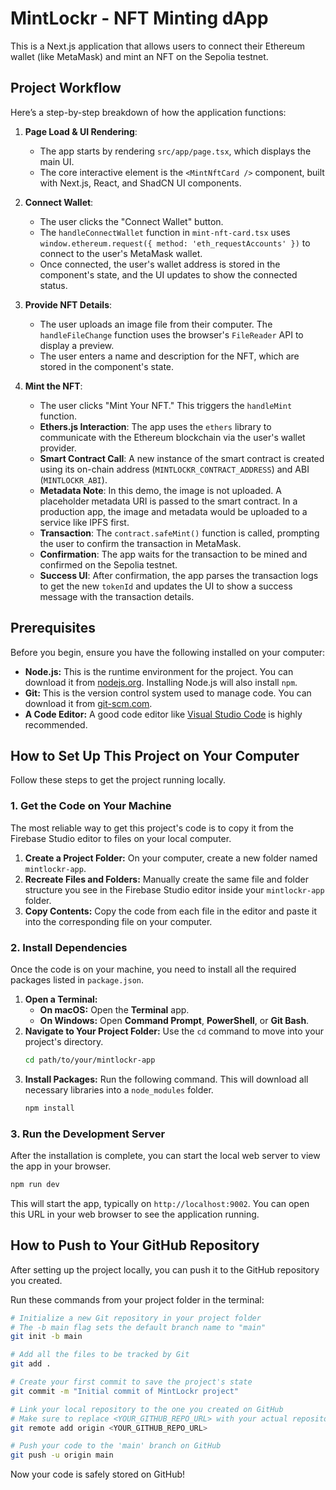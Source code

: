 # MintLockr - NFT Minting dApp

This is a Next.js application that allows users to connect their Ethereum wallet (like MetaMask) and mint an NFT on the Sepolia testnet.

## Project Workflow

Here’s a step-by-step breakdown of how the application functions:

1.  **Page Load & UI Rendering**:
    *   The app starts by rendering `src/app/page.tsx`, which displays the main UI.
    *   The core interactive element is the `<MintNftCard />` component, built with Next.js, React, and ShadCN UI components.

2.  **Connect Wallet**:
    *   The user clicks the "Connect Wallet" button.
    *   The `handleConnectWallet` function in `mint-nft-card.tsx` uses `window.ethereum.request({ method: 'eth_requestAccounts' })` to connect to the user's MetaMask wallet.
    *   Once connected, the user's wallet address is stored in the component's state, and the UI updates to show the connected status.

3.  **Provide NFT Details**:
    *   The user uploads an image file from their computer. The `handleFileChange` function uses the browser's `FileReader` API to display a preview.
    *   The user enters a name and description for the NFT, which are stored in the component's state.

4.  **Mint the NFT**:
    *   The user clicks "Mint Your NFT." This triggers the `handleMint` function.
    *   **Ethers.js Interaction**: The app uses the `ethers` library to communicate with the Ethereum blockchain via the user's wallet provider.
    *   **Smart Contract Call**: A new instance of the smart contract is created using its on-chain address (`MINTLOCKR_CONTRACT_ADDRESS`) and ABI (`MINTLOCKR_ABI`).
    *   **Metadata Note**: In this demo, the image is not uploaded. A placeholder metadata URI is passed to the smart contract. In a production app, the image and metadata would be uploaded to a service like IPFS first.
    *   **Transaction**: The `contract.safeMint()` function is called, prompting the user to confirm the transaction in MetaMask.
    *   **Confirmation**: The app waits for the transaction to be mined and confirmed on the Sepolia testnet.
    *   **Success UI**: After confirmation, the app parses the transaction logs to get the new `tokenId` and updates the UI to show a success message with the transaction details.

## Prerequisites

Before you begin, ensure you have the following installed on your computer:

*   **Node.js:** This is the runtime environment for the project. You can download it from [nodejs.org](https://nodejs.org/). Installing Node.js will also install `npm`.
*   **Git:** This is the version control system used to manage code. You can download it from [git-scm.com](https://git-scm.com/).
*   **A Code Editor:** A good code editor like [Visual Studio Code](https://code.visualstudio.com/) is highly recommended.

## How to Set Up This Project on Your Computer

Follow these steps to get the project running locally.

### 1. Get the Code on Your Machine

The most reliable way to get this project's code is to copy it from the Firebase Studio editor to files on your local computer.

1.  **Create a Project Folder:** On your computer, create a new folder named `mintlockr-app`.
2.  **Recreate Files and Folders:** Manually create the same file and folder structure you see in the Firebase Studio editor inside your `mintlockr-app` folder.
3.  **Copy Contents:** Copy the code from each file in the editor and paste it into the corresponding file on your computer.

### 2. Install Dependencies

Once the code is on your machine, you need to install all the required packages listed in `package.json`.

1.  **Open a Terminal:**
    *   **On macOS:** Open the **Terminal** app.
    *   **On Windows:** Open **Command Prompt**, **PowerShell**, or **Git Bash**.
2.  **Navigate to Your Project Folder:** Use the `cd` command to move into your project's directory.
    ```bash
    cd path/to/your/mintlockr-app
    ```
3.  **Install Packages:** Run the following command. This will download all necessary libraries into a `node_modules` folder.
    ```bash
    npm install
    ```

### 3. Run the Development Server

After the installation is complete, you can start the local web server to view the app in your browser.

```bash
npm run dev
```

This will start the app, typically on `http://localhost:9002`. You can open this URL in your web browser to see the application running.

## How to Push to Your GitHub Repository

After setting up the project locally, you can push it to the GitHub repository you created.

Run these commands from your project folder in the terminal:

```bash
# Initialize a new Git repository in your project folder
# The -b main flag sets the default branch name to "main"
git init -b main

# Add all the files to be tracked by Git
git add .

# Create your first commit to save the project's state
git commit -m "Initial commit of MintLockr project"

# Link your local repository to the one you created on GitHub
# Make sure to replace <YOUR_GITHUB_REPO_URL> with your actual repository URL
git remote add origin <YOUR_GITHUB_REPO_URL>

# Push your code to the 'main' branch on GitHub
git push -u origin main
```

Now your code is safely stored on GitHub!
